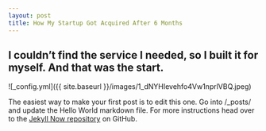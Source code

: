 ```yaml
---
layout: post
title: How My Startup Got Acquired After 6 Months
---
```


## I couldn’t find the service I needed, so I built it for myself. And that was the start.

![_config.yml]({{ site.baseurl }}/images/1_dNYHIevehfo4Vw1nprlVBQ.jpeg)

The easiest way to make your first post is to edit this one. Go into /_posts/ and update the Hello World markdown file. For more instructions head over to the [Jekyll Now repository](https://github.com/barryclark/jekyll-now) on GitHub.
